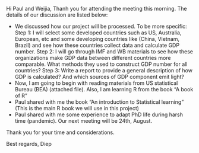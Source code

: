 Hi Paul and Weijia,
Thanh you for attending the meeting this morning. The details of our discussion are listed below:
-	We discussed how our project will be processed. To be more specific:
    Step 1: I will select some developed countries such as US, Australia, European, etc and some developing countries like (China, Vietnam, Brazil) and see how these countries collect data and calculate GDP number. 
    Step 2: I will go through IMF and WB materials to see how these organizations make GDP data between different countries more comparable. What methods they used to construct GDP number for all countries?
    Step 3: Write a report to provide a general description of how GDP is calculated? And which sources of GDP component emit light? 
-	Now, I am going to begin with reading materials from US statistical Bureau (BEA) (attached file). Also, I am learning R from the book “A book of R”
-	Paul shared with me the book “An introduction to Statistical learning” (This is the main R book we will use in this project)
-	Paul shared with me some experience to adapt PhD life during harsh time (pandemic). 
Our next meeting will be 24th, August.

Thank you for your time and considerations. 

Best regards,
Diep
